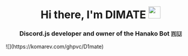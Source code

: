 <h1 align="center">Hi there, I'm DIMATE</a> 
<img src="https://github.com/blackcater/blackcater/raw/main/images/Hi.gif" height="32"/></h1>
<h3 align="center">Discord.js developer and owner of the Hanako Bot 🇷🇺</h3>
![](https://komarev.com/ghpvc/D1mate)
